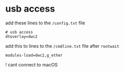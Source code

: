# usb access

add these lines to the `/config.txt` file

```
# usb access
dtoverlay=dwc2
```

add this to lines to the `/cmdline.txt` file after `rootwait`

```
modules-load=dwc2,g_ether
```

! cant connect to macOS
